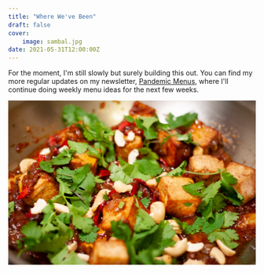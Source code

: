 ```yaml
---
title: "Where We've Been"
draft: false
cover:
    image: sambal.jpg
date: 2021-05-31T12:00:00Z
---
```


For the moment, I'm still slowly but surely building this out. You can find my more regular updates on my newsletter, [Pandemic Menus](https://tinyletter.com/pandemicmenus), where I'll continue doing weekly menu ideas for the next few weeks.

![Tofu sambal](sambal.jpg)

